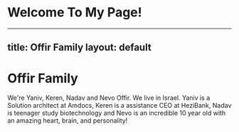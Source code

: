 # Welcome To My Page!
---
title: Offir Family
layout: default
---
# Offir Family

We're Yaniv, Keren, Nadav and Nevo Offir. We live in Israel. Yaniv is a Solution architect at Amdocs, Keren is a assistance CEO at HeziBank, Nadav is teenager study biotechnology and Nevo is an incredible 10 year old with an amazing heart, brain, and personality!
